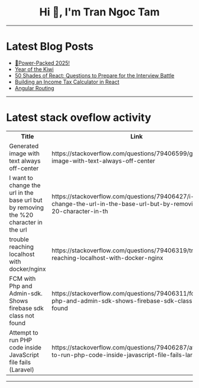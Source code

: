 <h1 align="center">Hi 👋, I'm Tran Ngoc Tam</h1>

---

# Latest Blog Posts 
<!-- BLOG-POST-LIST:START -->
- [🚀Power-Packed 2025!](https://dev.to/keerthi_polani/power-packed-2025-34i8)
- [Year of the Kiwi](https://dev.to/stinklewinks/year-of-the-kiwi-8l5)
- [50 Shades of React: Questions to Prepare for the Interview Battle](https://dev.to/ingeniouswebster/50-shades-of-react-questions-to-prepare-for-the-interview-battle-323)
- [Building an Income Tax Calculator in React](https://dev.to/pulkitgovrani/building-an-income-tax-calculator-in-react-7m4)
- [Angular Routing](https://dev.to/anjali_gurjar_dff81513867/angular-routing-3o44)
<!-- BLOG-POST-LIST:END -->

---

# Latest stack oveflow activity
<table>
  <tr><th>Title</th><th>Link</th></tr>
  <!-- STACKOVERFLOW:START --><tr><td>Generated image with text always off-center</td><td>https://stackoverflow.com/questions/79406599/generated-image-with-text-always-off-center</td></tr><tr><td>I want to change the url in the base url but by removing the %20 character in the url</td><td>https://stackoverflow.com/questions/79406427/i-want-to-change-the-url-in-the-base-url-but-by-removing-the-20-character-in-th</td></tr><tr><td>trouble reaching localhost with docker/nginx</td><td>https://stackoverflow.com/questions/79406319/trouble-reaching-localhost-with-docker-nginx</td></tr><tr><td>FCM with Php and Admin-sdk. Shows firebase sdk class not found</td><td>https://stackoverflow.com/questions/79406311/fcm-with-php-and-admin-sdk-shows-firebase-sdk-class-not-found</td></tr><tr><td>Attempt to run PHP code inside JavaScript file fails &lpar;Laravel&rpar;</td><td>https://stackoverflow.com/questions/79406287/attempt-to-run-php-code-inside-javascript-file-fails-laravel</td></tr><!-- STACKOVERFLOW:END -->
</table>

---


